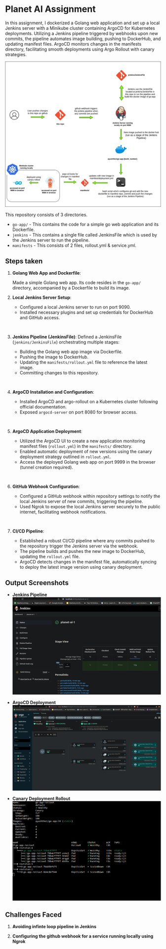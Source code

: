 
# Planet AI Assignment

In this assignment, I dockerized a Golang web application and set up a local Jenkins server with a Minikube cluster containing ArgoCD for Kubernetes deployments. Utilizing a Jenkins pipeline triggered by webhooks upon new commits, the pipeline automates image building, pushing to DockerHub, and updating manifest files. ArgoCD monitors changes in the manifests directory, facilitating smooth deployments using Argo Rollout with canary strategies.

![Project Diagram](./pa-4.drawio.png)


This repository consists of 3 directories. 
* `go-app/` - This contains the code for a simple go web application and its Dockerfile.
* `jenkins` - This contains a single file called JenkinsFile which is used by the Jenkins server to run the pipeline.
* `manifests` - This consists of 2 files, rollout.yml & service.yml.

## Steps taken 

1) **Golang Web App and Dockerfile**:

   Made a simple Golang web app. Its code resides in the `go-app/` directory, accompanied by a Dockerfile to build its image.

2) **Local Jenkins Server Setup**:
   - Configured a local Jenkins server to run on port 9090.
   - Installed necessary plugins and set up credentials for DockerHub and GitHub access.

&nbsp;

3) **Jenkins Pipeline (JenkinsFile)**:
    Defined a JenkinsFile (`jenkins/JenkinsFile`) orchestrating multiple stages:
     - Building the Golang web app image via Dockerfile.
     - Pushing the image to DockerHub.
     - Updating the `manifests/rollout.yml` file to reference the latest image.
     - Committing changes to this repository.
    
    &nbsp;

4) **ArgoCD Installation and Configuration**:
   - Installed ArgoCD and argo-rollout on a Kubernetes cluster following official documentation.
   - Exposed `argocd-server` on port 8080 for browser access.

&nbsp;

5) **ArgoCD Application Deployment**:
   - Utilized the ArgoCD UI to create a new application monitoring manifest files (`rollout.yml`) in the `manifests/` directory.
   - Enabled automatic deployment of new versions using the canary deployment strategy outlined in `rollout.yml`.
   - Access the deployed Golang web app on port 9999 in the browser (tunnel creation required).

    &nbsp;
6) **GitHub Webhook Configuration**:
   - Configured a GitHub webhook within repository settings to notify the local Jenkins server of new commits, triggering the pipeline.
   - Used Ngrok to expose the local Jenkins server securely to the public internet, facilitating webhook notifications.

    &nbsp;
7) **CI/CD Pipeline**:
   - Established a robust CI/CD pipeline where any commits pushed to the repository trigger the Jenkins server via the webhook.
   - The pipeline builds and pushes the new image to DockerHub, updating the `rollout.yml` file.
   - ArgoCD detects changes in the manifest file, automatically syncing to deploy the latest image version using canary deployment.



## Output Screenshots

* **Jenkins Pipeline**
![Jenkins Pipeline](./jenkins.png)


* **ArgoCD Deployment**
![ArgoCD UI deployment](./argo.png)


* **Canary Deployment Rollout**
![ArgoCD UI deployment](./rollout.png)


## Challenges Faced

1) **Avoiding infinte loop pipeline in Jenkins**

2) **Configuring the github webhook for a service running locally using Ngrok**